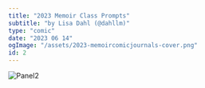 ```yaml
---
title: "2023 Memoir Class Prompts"
subtitle: "by Lisa Dahl (@dahllm)"
type: "comic"
date: "2023 06 14"
ogImage: "/assets/2023-memoircomicjournals-cover.png"
id: 2
---
```


![Panel2](../../../images/20230614-memoircomicjournals/2023-journalprompt-food.jpg)
